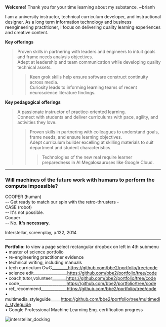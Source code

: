 **Welcome!** Thank you for your time learning about my substance. ~brianh

I am a university instructor, technical curriculum developer, and instructional designer. As a long term information technology and business reengineering practitioner, I focus on delivering quality learning experiences and creative content.

**Key offerings**  
> Proven skills in partnering with leaders and engineers to intuit goals and frame needs analysis objectives.  
> Adept at leadership and team communication while developing quality technical assets.
>> Keen grok skills help ensure software construct continuity across media.  
>> Curiosity leads to informing learning teams of recent neuroscience literature findings.   

**Key pedagogical offerings**
>  A passionate instructor of practice-oriented learning.  
> Connect with students and deliver curriculums with pace, agility, and activities they love.  
>> Proven skills in partnering with colleagues to understand goals, frame needs, and ensure learning objectives.  
>> Adept curriculum builder excelling at skilling materials to suit department and student characteristics.  
>>> Technologies of the new real require learner preparedness in AI Megalosauruses like Google Cloud.  


---------
### Will machines of the future work with humans to perform the compute impossible?
COOPER (human)  
-- Get ready to match our spin with the retro-thrusters -  
CASE (robot)    
-- It's not possible.  
Cooper  
-- No. **It's necessary.**  

Interstellar, screenplay, p.122, 2014  

---------

**Portfolio:** to view a page select rectangular dropbox on left in 4th submenu
• master of science portfolio  
• re-engineering practitioner evidence  
• technical writing, including manuals   
• tech curriculum GwG________https://github.com/bbe2/portfolio/tree/code  
• science edit_________________https://github.com/bbe2/portfolio/tree/code    
• coach,tutor,volunteer_______https://github.com/bbe2/portfolio/tree/code  
• code________________________https://github.com/bbe2/portfolio/tree/code  
• ref_recommend_____________https://github.com/bbe2/portfolio/tree/code  
• multimedia_styleguide_____https://github.com/bbe2/portfolio/tree/multimedia_styleguide  
• Google Professional Machine Learning Eng. certification progress  


![interstellar_docking](https://user-images.githubusercontent.com/59778456/200317941-8f81370f-bc52-465b-884f-547688374899.JPG)
